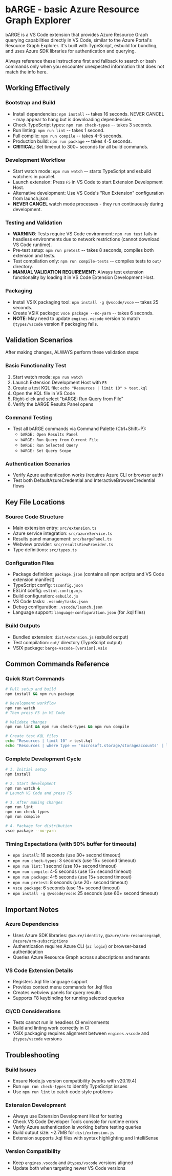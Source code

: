 # bARGE - basic Azure Resource Graph Explorer

bARGE is a VS Code extension that provides Azure Resource Graph querying capabilities directly in VS Code, similar to the Azure Portal's Resource Graph Explorer. It's built with TypeScript, esbuild for bundling, and uses Azure SDK libraries for authentication and querying.

Always reference these instructions first and fallback to search or bash commands only when you encounter unexpected information that does not match the info here.

## Working Effectively

### Bootstrap and Build
- Install dependencies: `npm install` -- takes 16 seconds. NEVER CANCEL - may appear to hang but is downloading dependencies.
- Check TypeScript types: `npm run check-types` -- takes 3 seconds.
- Run linting: `npm run lint` -- takes 1 second.
- Full compile: `npm run compile` -- takes 4-5 seconds.
- Production build: `npm run package` -- takes 4-5 seconds.
- **CRITICAL**: Set timeout to 300+ seconds for all build commands.

### Development Workflow
- Start watch mode: `npm run watch` -- starts TypeScript and esbuild watchers in parallel.
- Launch extension: Press `F5` in VS Code to start Extension Development Host.
- Alternative development: Use VS Code's "Run Extension" configuration from launch.json.
- **NEVER CANCEL** watch mode processes - they run continuously during development.

### Testing and Validation
- **WARNING**: Tests require VS Code environment: `npm run test` fails in headless environments due to network restrictions (cannot download VS Code runtime).
- Pre-test setup: `npm run pretest` -- takes 8 seconds, compiles both extension and tests.
- Test compilation only: `npm run compile-tests` -- compiles tests to `out/` directory.
- **MANUAL VALIDATION REQUIREMENT**: Always test extension functionality by loading it in VS Code Extension Development Host.

### Packaging
- Install VSIX packaging tool: `npm install -g @vscode/vsce` -- takes 25 seconds.
- Create VSIX package: `vsce package --no-yarn` -- takes 6 seconds.
- **NOTE**: May need to update `engines.vscode` version to match `@types/vscode` version if packaging fails.

## Validation Scenarios

After making changes, ALWAYS perform these validation steps:

### Basic Functionality Test
1. Start watch mode: `npm run watch`
2. Launch Extension Development Host with `F5`
3. Create a test KQL file: `echo "Resources | limit 10" > test.kql`
4. Open the KQL file in VS Code
5. Right-click and select "bARGE: Run Query from File"
6. Verify the bARGE Results Panel opens

### Command Testing
- Test all bARGE commands via Command Palette (Ctrl+Shift+P):
  - `bARGE: Open Results Panel`
  - `bARGE: Run Query from Current File`
  - `bARGE: Run Selected Query`
  - `bARGE: Set Query Scope`

### Authentication Scenarios
- Verify Azure authentication works (requires Azure CLI or browser auth)
- Test both DefaultAzureCredential and InteractiveBrowserCredential flows

## Key File Locations

### Source Code Structure
- Main extension entry: `src/extension.ts`
- Azure service integration: `src/azureService.ts`
- Results panel management: `src/bargePanel.ts`
- Webview provider: `src/resultsViewProvider.ts`
- Type definitions: `src/types.ts`

### Configuration Files
- Package definition: `package.json` (contains all npm scripts and VS Code extension manifest)
- TypeScript config: `tsconfig.json`
- ESLint config: `eslint.config.mjs`
- Build configuration: `esbuild.js`
- VS Code tasks: `.vscode/tasks.json`
- Debug configuration: `.vscode/launch.json`
- Language support: `language-configuration.json` (for .kql files)

### Build Outputs
- Bundled extension: `dist/extension.js` (esbuild output)
- Test compilation: `out/` directory (TypeScript output)
- VSIX package: `barge-vscode-[version].vsix`

## Common Commands Reference

### Quick Start Commands
```bash
# Full setup and build
npm install && npm run package

# Development workflow
npm run watch
# Then press F5 in VS Code

# Validate changes
npm run lint && npm run check-types && npm run compile

# Create test KQL files
echo "Resources | limit 10" > test.kql
echo "Resources | where type == 'microsoft.storage/storageaccounts' | limit 5" > storage.kql
```

### Complete Development Cycle
```bash
# 1. Initial setup
npm install

# 2. Start development 
npm run watch &
# Launch VS Code and press F5

# 3. After making changes
npm run lint
npm run check-types  
npm run compile

# 4. Package for distribution
vsce package --no-yarn
```

### Timing Expectations (with 50% buffer for timeouts)
- `npm install`: 16 seconds (use 30+ second timeout)
- `npm run check-types`: 3 seconds (use 15+ second timeout)
- `npm run lint`: 1 second (use 10+ second timeout)  
- `npm run compile`: 4-5 seconds (use 15+ second timeout)
- `npm run package`: 4-5 seconds (use 15+ second timeout)
- `npm run pretest`: 8 seconds (use 20+ second timeout)
- `vsce package`: 6 seconds (use 15+ second timeout)
- `npm install -g @vscode/vsce`: 25 seconds (use 60+ second timeout)

## Important Notes

### Azure Dependencies
- Uses Azure SDK libraries: `@azure/identity`, `@azure/arm-resourcegraph`, `@azure/arm-subscriptions`
- Authentication requires Azure CLI (`az login`) or browser-based authentication
- Queries Azure Resource Graph across subscriptions and tenants

### VS Code Extension Details
- Registers .kql file language support
- Provides context menu commands for .kql files
- Creates webview panels for query results
- Supports F8 keybinding for running selected queries

### CI/CD Considerations
- Tests cannot run in headless CI environments
- Build and linting work correctly in CI
- VSIX packaging requires alignment between `engines.vscode` and `@types/vscode` versions

## Troubleshooting

### Build Issues
- Ensure Node.js version compatibility (works with v20.19.4)
- Run `npm run check-types` to identify TypeScript issues
- Use `npm run lint` to catch code style problems

### Extension Development
- Always use Extension Development Host for testing
- Check VS Code Developer Tools console for runtime errors  
- Verify Azure authentication is working before testing queries
- Build output size: ~2.7MB for `dist/extension.js`
- Extension supports .kql files with syntax highlighting and IntelliSense

### Version Compatibility
- Keep `engines.vscode` and `@types/vscode` versions aligned
- Update both when targeting newer VS Code versions